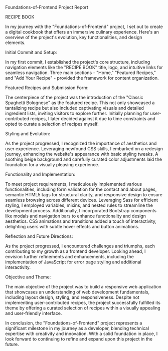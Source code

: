 Foundations-of-Frontend Project Report

RECIPE BOOK

In my journey with the "Foundations-of-Frontend" project, I set out to create a digital cookbook that offers an immersive culinary experience. Here's an overview of the project's evolution, key functionalities, and design elements.

Initial Commit and Setup:

In my first commit, I established the project's core structure, including navigation elements like the "RECIPE BOOK" title, logo, and intuitive links for seamless navigation. Three main sections - "Home," "Featured Recipes," and "Add Your Recipe" - provided the framework for content organization.

Featured Recipes and Submission Form:

The centerpiece of the project was the introduction of the "Classic Spaghetti Bolognese" as the featured recipe. This not only showcased a tantalizing recipe but also included captivating visuals and detailed ingredient lists, inviting visitors to explore further. Initially planning for user-contributed recipes, I later decided against it due to time constraints and opted to curate a selection of recipes myself.

Styling and Evolution:

As the project progressed, I recognized the importance of aesthetics and user experience. Leveraging newfound CSS skills, I embarked on a redesign journey, enhancing the website's appearance with basic styling tweaks. A soothing beige background and carefully curated color adjustments laid the foundation for a visually pleasing experience.

Functionality and Implementation:

To meet project requirements, I meticulously implemented various functionalities, including form validation for the contact and about pages, semantic HTML5 tags for structural clarity, and responsive design to ensure seamless browsing across different devices. Leveraging Sass for efficient styling, I employed variables, mixins, and nested rules to streamline the development process. Additionally, I incorporated Bootstrap components like modals and navigation bars to enhance functionality and design aesthetics. CSS animations and transitions added a touch of interactivity, delighting users with subtle hover effects and button animations.

Reflection and Future Directions:

As the project progressed, I encountered challenges and triumphs, each contributing to my growth as a frontend developer. Looking ahead, I envision further refinements and enhancements, including the implementation of JavaScript for error page styling and additional interactivity.

Objective and Theme:

The main objective of the project was to build a responsive web application that showcases an understanding of web development fundamentals, including layout design, styling, and responsiveness. Despite not implementing user-contributed recipes, the project successfully fulfilled its theme by offering a curated selection of recipes within a visually appealing and user-friendly interface.

In conclusion, the "Foundations-of-Frontend" project represents a significant milestone in my journey as a developer, blending technical expertise with creativity and innovation. With a solid foundation in place, I look forward to continuing to refine and expand upon this project in the future.